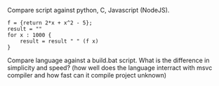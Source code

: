 Compare script against python, C, Javascript (NodeJS).
```
f = {return 2*x + x^2 - 5};
result = ""
for x : 1000 {
	result = result " " (f x)
}
```

Compare language against a build.bat script. What is the difference in simplicity and speed? (how well does the language interract with msvc compiler and how fast can it compile project unknown)